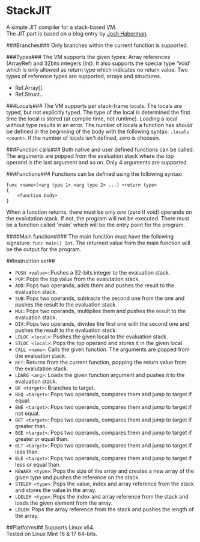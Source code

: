 StackJIT
========

A simple JIT compiler for a stack-based VM.
<br>
The JIT part is based on a blog entry by [Josh Haberman](http://blog.reverberate.org/2012/12/hello-jit-world-joy-of-simple-jits.html).

###Branches###
Only branches within the current function is supported.

###Types###
The VM supports the given types: Array references (ArrayRef) and 32bits integers (Int).
It also supports the special type 'Void' which is only allowed as return type which indicates no return value.
Two types of reference types are supported, arrays and structures.
* Ref.Array[<Element type>].
* Ref.Struct.<Struct name>.

###Locals###
The VM supports per stack-frame locals. The locals are typed, but not explicitly typed. The type
of the local is determined the first time the local is stored (at compile time, not runtime). Loading
a local without type results in an error.
The number of locals a function has _should_ be defined in the beginning of the body with the following
syntax: `.locals <count>`. If the number of locals isn't defined, zero is choosen.

###Function calls###
Both native and user defined functions can be called. The arguments are popped from
the evaluation stack where the top operand is the last argument and so on. Only 4 arguments are supported.

###Functions###
Functions can be defined using the following syntax:
```
func <name>(<arg type 1> <arg type 2> ...) <return type>
{
    <function body>
}
```
When a function returns, there must be only _one_ (zero if void) operands on the evalutation stack.
If not, the program will not be executed.
There must be a function called 'main' which will be the entry point for the program.

####Main function####
The main function must have the following signature: `func main() Int`.
The returned value from the main function will be the output for the program.

##Instruction set##
* `PUSH <value>`: Pushes a 32-bits integer to the evaluation stack.
* `POP`: Pops the top value from the evalutation stack.
* `ADD`: Pops two operands, adds them and pushes the result to the evaluation stack.
* `SUB`: Pops two operands, subtracts the second one from the one and pushes the result to the evaluation stack.
* `MUL`: Pops two operands, multiplies them and pushes the result to the evaluation stack.
* `DIV`: Pops two operands, divides the first one with the second one and pushes the result to the evaluation stack.
* `LDLOC <local>`: Pushes the given local to the evaluation stack.
* `STLOC <local>`: Pops the top operand and stores it in the given local.
* `CALL <name>`: Calls the given function. The arguments are popped from the evaluation stack.
* `RET`: Returns from the current function, popping the return value from the evalutation stack.
* `LDARG <arg>`: Loads the given function argument and pushes it to the evaluation stack.
* `BR <target>`: Branches to target.
* `BEQ <target>`: Pops two operands, compares them and jump to target if equal.
* `BNE <target>`: Pops two operands, compares them and jump to target if not equal.
* `BGT <target>`: Pops two operands, compares them and jump to target if greater than.
* `BGE <target>`: Pops two operands, compares them and jump to target if greater or equal than.
* `BLT <target>`: Pops two operands, compares them and jump to target if less than.
* `BLE <target>`: Pops two operands, compares them and jump to target if less or equal than.
* `NEWARR <type>`: Pops the size of the array and creates a new array of the given type and pushes the reference on the stack.
* `STELEM <type>`: Pops the value, index and array reference from the stack and stores the value in the array.
* `LDELEM <type>`: Pops the index and array reference from the stack and loads the given element from the array.
* `LDLEN`: Pops the array reference from the stack and pushes the length of the array.

##Platforms##
Supports Linux x64.
<br>
Tested on Linux Mint 16 & 17 64-bits.
